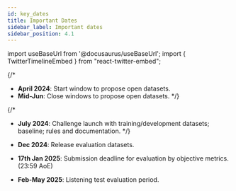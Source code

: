 ```yaml
---
id: key_dates
title: Important Dates
sidebar_label: Important dates
sidebar_position: 4.1
---
```

import useBaseUrl from '@docusaurus/useBaseUrl';
import { TwitterTimelineEmbed } from "react-twitter-embed";

{/*
- **April 2024**: Start window to propose open datasets.
- **Mid-Jun**: Close windows to propose open datasets.
*/}

{/*
- **July 2024**: Challenge launch with training/development datasets; baseline; rules and documentation.
*/}

- **Dec 2024**: Release evaluation datasets.
- **17th Jan 2025**: Submission deadline for evaluation by objective metrics. (23:59 AoE)
- **Feb-May 2025**: Listening test evaluation period.

